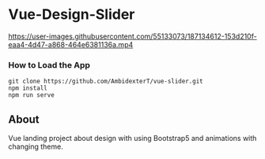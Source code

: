 # Vue-Design-Slider

https://user-images.githubusercontent.com/55133073/187134612-153d210f-eaa4-4d47-a868-464e6381136a.mp4

### How to Load the App
```
git clone https://github.com/AmbidexterT/vue-slider.git
npm install
npm run serve
```
## About
Vue landing project about design with using Bootstrap5 and animations with changing theme.



